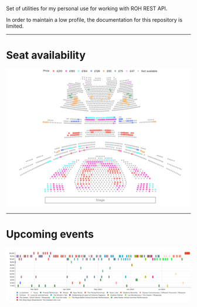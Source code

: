 Set of utilities for my personal use for working with ROH REST API.

In order to maintain a low profile, the documentation for this repository is limited.

---

# Seat availability
<img src="output/ROH_hall.png" width="1000"/>

---

# Upcoming events
<img src="output/ROH_events.png" width="1000"/>